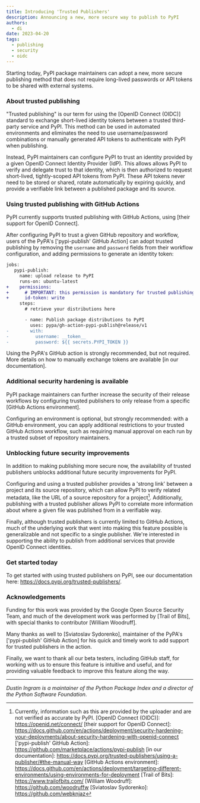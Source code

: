 ```yaml
---
title: Introducing 'Trusted Publishers'
description: Announcing a new, more secure way to publish to PyPI
authors:
  - di
date: 2023-04-20
tags:
  - publishing
  - security
  - oidc
---
```


Starting today, PyPI package maintainers can adopt a new, more secure
publishing method that does not require long-lived passwords or API tokens to
be shared with external systems.

### About trusted publishing

"Trusted publishing" is our term for using the [OpenID Connect (OIDC)] standard
to exchange short-lived identity tokens between a trusted third-party service
and PyPI. This method can be used in automated environments and eliminates the
need to use username/password combinations or manually generated API tokens to
authenticate with PyPI when publishing.

Instead, PyPI maintainers can configure PyPI to trust an identity provided by a
given OpenID Connect Identity Provider (IdP). This allows allows PyPI to verify
and delegate trust to that identity, which is then authorized to request
short-lived, tightly-scoped API tokens from PyPI. These API tokens never need
to be stored or shared, rotate automatically by expiring quickly, and provide a
verifiable link between a published package and its source.

### Using trusted publishing with GitHub Actions

PyPI currently supports trusted publishing with GitHub Actions, using [their
support for OpenID Connect].

After configuring PyPI to trust a given GitHub repository and workflow, users
of the PyPA's ['pypi-publish' GitHub Action] can adopt trusted publishing by
removing the `username` and `password` fields from their workflow
configuration, and adding permissions to generate an identity token:

```diff
jobs:
   pypi-publish:
     name: upload release to PyPI
     runs-on: ubuntu-latest
+    permissions:
+      # IMPORTANT: this permission is mandatory for trusted publishing
+      id-token: write
     steps:
       # retrieve your distributions here

       - name: Publish package distributions to PyPI
         uses: pypa/gh-action-pypi-publish@release/v1
-        with:
-          username: __token__
-          password: ${{ secrets.PYPI_TOKEN }}
```

Using the PyPA's GitHub action is strongly recommended, but not required. More
details on how to manually exchange tokens are available [in our
documentation].

### Additional security hardening is available

PyPI package maintainers can further increase the security of their release
workflows by configuring trusted publishers to only release from a specific
[GitHub Actions environment].

Configuring an environment is optional, but strongly recommended: with a GitHub
environment, you can apply additional restrictions to your trusted GitHub
Actions workflow, such as requiring manual approval on each run by a trusted
subset of repository maintainers.

### Unblocking future security improvements

In addition to making publishing more secure now, the availability of trusted
publishers unblocks additional future security improvements for PyPI.

Configuring and using a trusted publisher provides a 'strong link' between a
project and its source repository, which can allow PyPI to verify related
metadata, like the URL of a source repository for a project[^1]. Additionally,
publishing with a trusted publisher allows PyPI to correlate more information
about where a given file was published from in a verifiable way.

Finally, although trusted publishers is currently limited to GitHub Actions,
much of the underlying work that went into making this feature possible is
generalizable and not specific to a single publisher. We're interested in
supporting the ability to publish from additional services that provide OpenID
Connect identities.

### Get started today

To get started with using trusted publishers on PyPI, see our documentation
here: <https://docs.pypi.org/trusted-publishers/>.

### Acknowledgements

Funding for this work was provided by the Google Open Source Security Team, and
much of the development work was performed by [Trail of Bits], with special
thanks to contributor [William Woodruff].

Many thanks as well to [Sviatoslav Sydorenko], maintainer of the PyPA's
['pypi-publish' GitHub Action] for his quick and timely work to add support for
trusted publishers in the action.

Finally, we want to thank all our beta testers, including GitHub staff, for
working with us to ensure this feature is intuitive and useful, and for
providing valuable feedback to improve this feature along the way.

---

_Dustin Ingram is a maintainer of the Python Package Index and a director of
the Python Software Foundation._

[^1]: Currently, information such as this are provided by the uploader and are not verified as accurate by PyPI.
[OpenID Connect (OIDC)]: https://openid.net/connect/
[their support for OpenID Connect]: https://docs.github.com/en/actions/deployment/security-hardening-your-deployments/about-security-hardening-with-openid-connect
['pypi-publish' GitHub Action]: https://github.com/marketplace/actions/pypi-publish
[in our documentation]: https://docs.pypi.org/trusted-publishers/using-a-publisher/#the-manual-way
[GitHub Actions environment]: https://docs.github.com/en/actions/deployment/targeting-different-environments/using-environments-for-deployment
[Trail of Bits]: https://www.trailofbits.com/
[William Woodruff]: https://github.com/woodruffw
[Sviatoslav Sydorenko]: https://github.com/webknjaz
